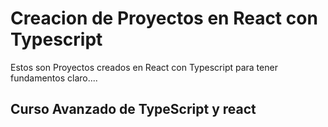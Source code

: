 # Creacion de Proyectos en React con Typescript

Estos son Proyectos creados en React con Typescript para tener fundamentos claro....

## Curso Avanzado de TypeScript y react

